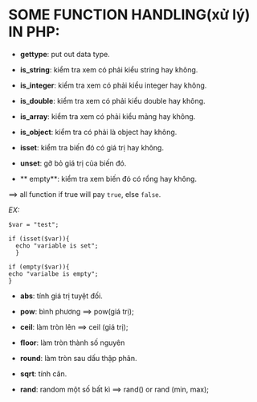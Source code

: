 # SOME FUNCTION HANDLING(xử lý) IN PHP:

- **gettype**: put out data type.

- **is_string**: kiểm tra xem có phải kiểu string hay không.

- **is_integer**: kiểm tra xem có phải kiểu integer hay không.

- **is_double**: kiểm tra xem có phải kiểu double hay không.

- **is_array**: kiểm tra xem có phải kiểu mảng hay không.

- **is_object**: kiểm tra có phải là object hay không.

- **isset**: kiểm tra biến đó có giá trị hay không.

- **unset**: gỡ bỏ giá trị của biến đó.

- ** empty**: kiểm tra xem biến đó có rổng hay không.

==> all function if true will pay `true`, else `false`.

*EX:*

```
$var = "test";

if (isset($var)){
  echo "variable is set";
  }
  
if (empty($var)){
echo "varialbe is empty";
}
```

- **abs**: tính giá trị tuyệt đối.

- **pow**: bình phương ==> pow(giá trị);

- **ceil**: làm tròn lên ==> ceil (giá trị);

- **floor**: làm tròn thành số nguyên

- **round**: làm tròn sau dấu thập phân.

- **sqrt**: tính căn.

- **rand**: random một số bất kì ==> rand() or rand (min, max);


























